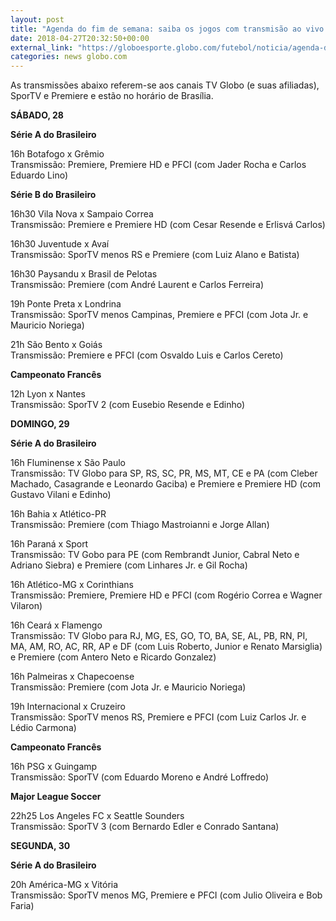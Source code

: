 ```yaml
---
layout: post
title: "Agenda do fim de semana: saiba os jogos com transmisão ao vivo na TV"
date: 2018-04-27T20:32:50+00:00
external_link: "https://globoesporte.globo.com/futebol/noticia/agenda-do-fim-de-semana-saiba-os-jogos-com-transmissao-ao-vivo-na-tv.ghtml"
categories: news globo.com
---
```

 
 
 

 
 
 
 

As transmissões abaixo referem-se aos canais TV Globo (e suas afiliadas), SporTV e Premiere e estão no horário de Brasília.

 
 
 

**SÁBADO, 28**

 
 
 

**Série A do Brasileiro**

 
 
 

16h Botafogo x Grêmio  
Transmissão: Premiere, Premiere HD e PFCI (com Jader Rocha e Carlos Eduardo Lino)

 
 
 

**Série B do Brasileiro**

 
 
 

16h30 Vila Nova x Sampaio Correa  
Transmissão: Premiere e Premiere HD (com Cesar Resende e Erlisvá Carlos)

 
 
 

16h30 Juventude x Avaí  
Transmissão: SporTV menos RS e Premiere (com Luiz Alano e Batista)

 
 
 

16h30 Paysandu x Brasil de Pelotas  
Transmissão: Premiere (com André Laurent e Carlos Ferreira)

 
 
 

19h Ponte Preta x Londrina  
Transmissão: SporTV menos Campinas, Premiere e PFCI (com Jota Jr. e Mauricio Noriega)

 
 
 

21h São Bento x Goiás  
Transmissão: Premiere e PFCI (com Osvaldo Luis e Carlos Cereto)

 
 
 

**Campeonato Francês**

 
 
 

12h Lyon x Nantes  
Transmissão: SporTV 2 (com Eusebio Resende e Edinho)

 
 
 

**DOMINGO, 29**

 
 
 

**Série A do Brasileiro**

 
 
 

16h Fluminense x São Paulo  
Transmissão: TV Globo para SP, RS, SC, PR, MS, MT, CE e PA (com Cleber Machado, Casagrande e Leonardo Gaciba) e Premiere e Premiere HD (com Gustavo Vilani e Edinho)

 
 
 

16h Bahia x Atlético-PR  
Transmissão: Premiere (com Thiago Mastroianni e Jorge Allan)

 
 
 

16h Paraná x Sport  
Transmissão: TV Gobo para PE (com Rembrandt Junior, Cabral Neto e Adriano Siebra) e Premiere (com Linhares Jr. e Gil Rocha)

 
 
 

16h Atlético-MG x Corinthians  
Transmissão: Premiere, Premiere HD e PFCI (com Rogério Correa e Wagner Vilaron)

 
 
 

16h Ceará x Flamengo  
Transmissão: TV Globo para RJ, MG, ES, GO, TO, BA, SE, AL, PB, RN, PI, MA, AM, RO, AC, RR, AP e DF (com Luis Roberto, Junior e Renato Marsiglia) e Premiere (com Antero Neto e Ricardo Gonzalez)

 
 
 

16h Palmeiras x Chapecoense  
Transmissão: Premiere (com Jota Jr. e Mauricio Noriega)

 
 
 

19h Internacional x Cruzeiro   
Transmissão: SporTV menos RS, Premiere e PFCI (com Luiz Carlos Jr. e Lédio Carmona)

 
 
 

**Campeonato Francês**

 
 
 

16h PSG x Guingamp  
Transmissão: SporTV (com Eduardo Moreno e André Loffredo)

 
 
 

 
 
 

**Major League Soccer**

 
 
 

22h25 Los Angeles FC x Seattle Sounders  
Transmissão: SporTV 3 (com Bernardo Edler e Conrado Santana)

 
 
 

**SEGUNDA, 30**

 
 
 

**Série A do Brasileiro**

 
 
 
 

20h América-MG x Vitória  
Transmissão: SporTV menos MG, Premiere e PFCI (com Julio Oliveira e Bob Faria)

 
 
 
